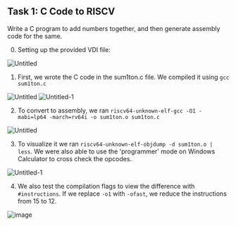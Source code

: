 ## Task 1: C Code to RISCV 

Write a C program to add numbers together, and then generate assembly code for the same. 

0. Setting up the provided VDI file: 

![Untitled](https://github.com/AkshathRaghav/vsdsquadronmini/assets/75845563/2327e2aa-8bab-43cc-b190-c6e37e91ace5)


1. First, we wrote the C code in the sum1ton.c file. We compiled it using `gcc sum1ton.c`

![Untitled](https://github.com/AkshathRaghav/vsdsquadronmini/assets/75845563/e3998877-ae91-4f72-95e2-908ef7f6bf01)
![Untitled-1](https://github.com/AkshathRaghav/vsdsquadronmini/assets/75845563/8523d7e6-f24e-47aa-bcb4-c53c1c28032f)


2. To convert to assembly, we ran `riscv64-unknown-elf-gcc -O1 -mabi=lp64 -march=rv64i -o sum1ton.o sum1ton.c`

![Untitled](https://github.com/AkshathRaghav/vsdsquadronmini/assets/75845563/3aace0f4-a4d3-4c61-85c0-8fe8dc577bf3)

3. To visualize it we ran `riscv64-unknown-elf-objdump -d sum1ton.o | less`. We were also able to use the 'programmer' mode on Windows Calculator to cross check the opcodes. 

![Untitled-1](https://github.com/AkshathRaghav/vsdsquadronmini/assets/75845563/e87645fc-eb27-4333-aa62-64c5a9057822)

4. We also test the compilation flags to view the difference with `#instructions`. If we replace `-o1` with `-ofast`, we reduce the instructions from 15 to 12.

![image](https://github.com/AkshathRaghav/vsdsquadronmini/assets/75845563/61f07e59-8ac8-4376-af5b-e1516d09fcbe)
